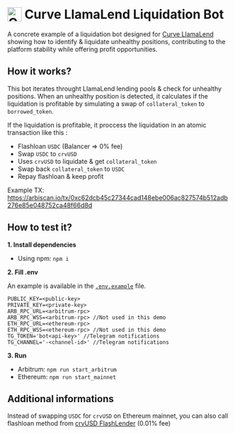 <h1 align="left" style="display: flex; align-items: center;">
  <img src="https://docs.curve.fi/assets/images/lama.png" alt="Curve LLamaLend" height="32px">
  &nbsp;<span>Curve LlamaLend Liquidation Bot</span>
</h1>

A concrete example of a liquidation bot designed for [Curve LlamaLend](https://lend.curve.fi/) showing how to identify & liquidate unhealthy positions, contributing to the platform stability while offering profit opportunities.

## How it works?

This bot iterates throught LlamaLend lending pools & check for unhealthy positions. When an unhealthy position is detected, it calculates if the liquidation is profitable by simulating a swap of `collateral_token` to `borrowed_token`. 

If the liquidation is profitable, it proccess the liquidation in an atomic transaction like this :
- Flashloan `USDC` (Balancer => 0% fee)
- Swap `USDC` to `crvUSD`
- Uses `crvUSD` to liquidate & get `collateral_token`
- Swap back `collateral_token` to `USDC`
- Repay flashloan & keep profit

Example TX: https://arbiscan.io/tx/0xc62dcb45c27344cad148ebe006ac827574b512adb276e85e048752ca48f66d8d

## How to test it?

**1. Install dependencies**

- Using npm: `npm i`

**2. Fill .env**

An example is available in the [`.env.example`](/.env.example) file.

```
PUBLIC_KEY=<public-key>
PRIVATE_KEY=<private-key>
ARB_RPC_URL=<arbitrum-rpc>
ARB_RPC_WSS=<arbitrum-rpc> //Not used in this demo
ETH_RPC_URL=<ethereum-rpc>
ETH_RPC_WSS=<ethereum-rpc> //Not used in this demo
TG_TOKEN='bot<api-key>' //Telegram notifications
TG_CHANNEL='-<channel-id>' //Telegram notifications
```

**3. Run**

- Arbitrum: `npm run start_arbitrum`
- Ethereum: `npm run start_mainnet`

## Additional informations

Instead of swapping `USDC` for `crvUSD` on Ethereum mainnet, you can also call flashloan method from [crvUSD FlashLender](https://etherscan.io/address/0xa7a4bb50af91f90b6feb3388e7f8286af45b299b) (0.01% fee)